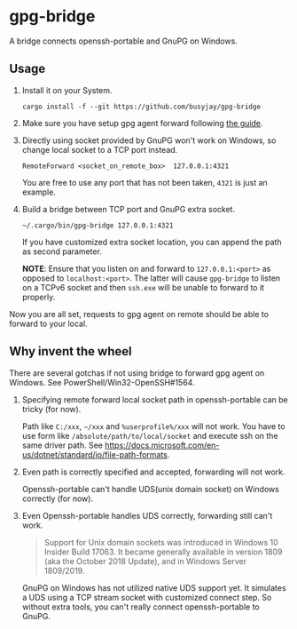 # gpg-bridge
A bridge connects openssh-portable and GnuPG on Windows.

## Usage

1. Install it on your System.

    ```
    cargo install -f --git https://github.com/busyjay/gpg-bridge
    ```

2. Make sure you have setup gpg agent forward following [the guide](https://wiki.gnupg.org/AgentForwarding).

3. Directly using socket provided by GnuPG won't work on Windows, so change local socket to a TCP port instead.

    ```
    RemoteForward <socket_on_remote_box>  127.0.0.1:4321
    ```

    You are free to use any port that has not been taken, `4321` is just an example.

4. Build a bridge between TCP port and GnuPG extra socket.

    ```
    ~/.cargo/bin/gpg-bridge 127.0.0.1:4321
    ```

    If you have customized extra socket location, you can append the path as second parameter.
    
    **NOTE**: Ensure that you listen on and forward to `127.0.0.1:<port>` as opposed to `localhost:<port>`. The latter will cause `gpg-bridge` to listen
    on a TCPv6 socket and then `ssh.exe` will be unable to forward to it properly.

Now you are all set, requests to gpg agent on remote should be able to forward to your local.

## Why invent the wheel

There are several gotchas if not using bridge to forward gpg agent on Windows. See PowerShell/Win32-OpenSSH#1564.

1. Specifying remote forward local socket path in openssh-portable can be tricky (for now).

    Path like `C:/xxx`, `~/xxx` and `%userprofile%/xxx` will not work. You have to use form like
    `/absolute/path/to/local/socket` and execute ssh on the same driver path. See
    https://docs.microsoft.com/en-us/dotnet/standard/io/file-path-formats.

2. Even path is correctly specified and accepted, forwarding will not work.

    Openssh-portable can't handle UDS(unix domain socket) on Windows correctly (for now).

3. Even Openssh-portable handles UDS correctly, forwarding still can't work.

    > Support for Unix domain sockets was introduced in Windows 10 Insider Build 17063. It became generally
    available in version 1809 (aka the October 2018 Update), and in Windows Server 1809/2019.

    GnuPG on Windows has not utilized native UDS support yet. It simulates a UDS using a TCP stream socket with
    customized connect step. So without extra tools, you can't really connect openssh-portable to GnuPG.
